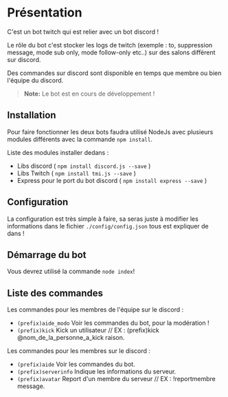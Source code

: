 # Présentation 

C'est un bot twitch qui est relier avec un bot discord !

Le rôle du bot c'est stocker les logs de twitch (exemple : to, suppression message, mode sub only, mode follow-only etc..)  sur des salons différent sur discord.

Des commandes sur discord sont disponible en temps que membre ou bien l'équipe du discord.
> **Note:** Le bot est en cours de développement !

## Installation
Pour faire fonctionner les deux bots faudra utilisé NodeJs avec plusieurs modules différents avec la commande `npm install`.

Liste des modules installer dedans  :
- Libs discord ( `npm install discord.js --save` )
- Libs Twitch (  `npm install tmi.js --save` )
- Express pour le port du bot discord ( `npm install express --save` )

## Configuration

La configuration est très simple à faire, sa seras juste à modifier les informations dans le fichier `./config/config.json` tous est expliquer de dans  !

## Démarrage du bot 

Vous devrez utilisé la commande `node index`!


## Liste  des commandes 

Les commandes pour les membres de l'équipe sur  le discord :

- `(prefix)aide_modo` Voir les commandes du bot, pour la modération !
- `(prefix)kick` Kick un utilisateur // EX : (prefix)kick @nom_de_la_personne_a_kick raison.

Les commandes pour les membres sur le discord :

- `(prefix)aide` Voir les commandes du bot.
- `(prefix)serverinfo` Indique les informations du serveur.
- `(prefix)avatar` Report d'un membre du serveur // EX : !reportmembre message.

